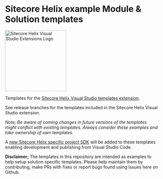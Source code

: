 # Sitecore Helix example Module & Solution templates

<img alt="Sitecore Helix Visual Studio Extensions Logo" src="https://github.com/LaubPlusCo/LaubPlusCo.Helix.VsTemplates/raw/master/Logo/vs.helix.2.png" width="200">

Templates for the [Sitecore Helix Visual Studio templates extension](https://github.com/LaubPlusCo/LaubPlusCo.Helix.VsTemplates/).

See release branches for the templates included in the Sitecore Helix Visual Studio extension.  

_Note; Be aware of coming changes in future versions of the templates might conflict with existing templates. Always consider these examples and take ownership of own templates._  

A [new Sitecore Helix specific project SDK](https://github.com/LaubPlusCo/Helix.Module.Sdk) will be added to these templates enabling development and publishing from Visual Studio Code.  

**Disclaimer;** The templates in this repository are intended as examples to help setup solution specific templates. Please help maintain them by contributing, make PRs with fixes or report bugs found using Issues here on Github.
